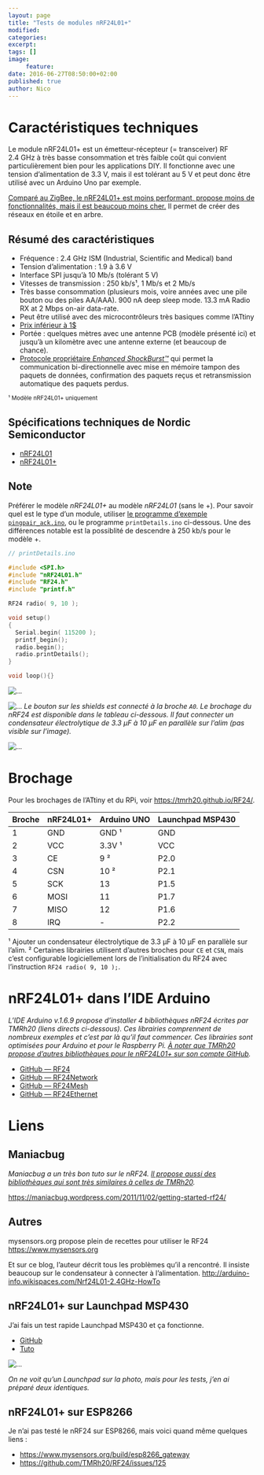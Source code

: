 ```yaml
---
layout: page
title: "Tests de modules nRF24L01+"
modified:
categories:
excerpt:
tags: []
image:
     feature:
date: 2016-06-27T08:50:00+02:00
published: true
author: Nico
---
```


# Caractéristiques techniques

Le module nRF24L01+ est un émetteur-récepteur (= transceiver) RF 2.4 GHz à très basse consommation et très faible coût qui convient particulièrement bien pour les applications DIY. Il fonctionne avec une tension d’alimentation de 3.3 V, mais il est tolérant au 5 V et peut donc être utilisé avec un Arduino Uno par exemple.

[Comparé au ZigBee, le nRF24L01+ est moins performant, propose moins de fonctionnalités, mais il est beaucoup moins cher.](https://tmrh20.github.io/RF24Network/Zigbee.html) Il permet de créer des réseaux en étoile et en arbre.

## Résumé des caractéristiques

- Fréquence : 2.4 GHz ISM (Industrial, Scientific and Medical) band
- Tension d’alimentation : 1.9 à 3.6 V
- Interface SPI jusqu’à 10 Mb/s (tolérant 5 V)
- Vitesses de transmission : 250 kb/s¹, 1 Mb/s et 2 Mb/s
- Très basse consommation (plusieurs mois, voire années avec une pile bouton ou des piles AA/AAA). 900 nA deep sleep mode. 13.3 mA Radio RX at 2 Mbps on-air data-rate.
- Peut être utilisé avec des microcontrôleurs très basiques comme l’ATtiny
- [Prix inférieur à 1$](http://fr.aliexpress.com/item/10PCS-NRF24L01-Wireless-Transceiver-Module-2-4GHz-For-AVR-ARM-Arduino-MCU/658370933.html)
- Portée : quelques mètres avec une antenne PCB (modèle présenté ici) et jusqu’à un kilomètre avec une antenne externe (et beaucoup de chance).
- [Protocole propriétaire *Enhanced ShockBurst™*](https://devzone.nordicsemi.com/documentation/nrf51/4.3.0/html/group__esb__users__guide.html) qui permet la communication bi-directionnelle avec mise en mémoire tampon des paquets de données, confirmation des paquets reçus et retransmission automatique des paquets perdus.

<small>¹ Modèle nRF24L01+ uniquement</small>

## Spécifications techniques de Nordic Semiconductor

- [nRF24L01](http://www.nordicsemi.com/eng/Products/2.4GHz-RF/nRF24L01)
- [nRF24L01+](http://www.nordicsemi.com/eng/Products/2.4GHz-RF/nRF24L01P)

## Note

Préférer le modèle *nRF24L01+* au modèle *nRF24L01* (sans le +). Pour savoir quel est le type d’un module, utiliser [le programme d’exemple `pingpair_ack.ino`](https://github.com/TMRh20/RF24/blob/master/examples/pingpair_ack/pingpair_ack.ino), ou le programme `printDetails.ino` ci-dessous. Une des différences notable est la possiblité de descendre à 250 kb/s pour le modèle +.

~~~ c++
// printDetails.ino

#include <SPI.h>
#include "nRF24L01.h"
#include "RF24.h"
#include "printf.h"

RF24 radio( 9, 10 );

void setup()
{
  Serial.begin( 115200 );
  printf_begin();
  radio.begin();
  radio.printDetails();
}

void loop(){}
~~~

![...](/files/2016-06-27-tests_nRF24L01+/images/2016-06-27-tests_nRF24L01+_002_lowres.jpg)

![...](/files/2016-06-27-tests_nRF24L01+/images/2016-06-27-tests_nRF24L01+_001_lowres.jpg)
*Le bouton sur les shields est connecté à la broche `A0`. Le brochage du nRF24 est disponible dans le tableau ci-dessous.*
*Il faut connecter un condensateur électrolytique de 3.3 µF à 10 µF en parallèle sur l’alim (pas visible sur l’image).*

![...](/files/2016-06-27-tests_nRF24L01+/images/nRF24L01+_pinout.jpg)

# Brochage

Pour les brochages de l’ATtiny et du RPi, voir <https://tmrh20.github.io/RF24/>.

| Broche | nRF24L01+ | Arduino UNO | Launchpad MSP430 |
| :--    | :--       | :--         | :--              |
| 1      | GND       | GND ¹       | GND              |
| 2      | VCC       | 3.3V ¹      | VCC              |
| 3      | CE        | 9 ²         | P2.0             |
| 4      | CSN       | 10 ²        | P2.1             |
| 5      | SCK       | 13          | P1.5             |
| 6      | MOSI      | 11          | P1.7             |
| 7      | MISO      | 12          | P1.6             |
| 8      | IRQ       | -           | P2.2             |

¹ Ajouter un condensateur électrolytique de 3.3 µF à 10 µF en parallèle sur l’alim.
² Certaines librairies utilisent d’autres broches pour `CE` et `CSN`, mais c’est configurable logiciellement lors de l’initialisation du RF24 avec l’instruction `RF24 radio( 9, 10 );`.



# nRF24L01+ dans l’IDE Arduino

*L’IDE Arduino v.1.6.9 propose d’installer 4 bibliothèques nRF24 écrites par TMRh20 (liens directs ci-dessous). Ces librairies comprennent de nombreux exemples et c’est par là qu’il faut commencer. Ces librairies sont optimisées pour Arduino et pour le Raspberry Pi. [À noter que TMRh20 propose d’autres bibliothèques pour le nRF24L01+ sur son compte GitHub](https://github.com/TMRh20?tab=repositories).*

- [GitHub — RF24](https://github.com/TMRh20/RF24)
- [GitHub — RF24Network](https://github.com/TMRh20/RF24Network)
- [GitHub — RF24Mesh](https://github.com/TMRh20/RF24Mesh)
- [GitHub — RF24Ethernet](https://github.com/TMRh20/RF24Ethernet)

# Liens

## Maniacbug

*Maniacbug a un très bon tuto sur le nRF24. [Il propose aussi des bibliothèques qui sont très similaires à celles de TMRh20](https://github.com/maniacbug?tab=repositories).*

<https://maniacbug.wordpress.com/2011/11/02/getting-started-rf24/>

## Autres

mysensors.org propose plein de recettes pour utiliser le RF24
<https://www.mysensors.org>

Et sur ce blog, l’auteur décrit tous les problèmes qu’il a rencontré. Il insiste beaucoup sur le condensateur à connecter à l’alimentation.
<http://arduino-info.wikispaces.com/Nrf24L01-2.4GHz-HowTo>

## nRF24L01+ sur Launchpad MSP430

J’ai fais un test rapide Launchpad MSP430 et ça fonctionne.

- [GitHub](https://github.com/spirilis/msprf24)
- [Tuto](https://battomicro.wordpress.com/2013/03/27/tutorial-le-nrf24l01-larduino-et-le-msp-430/)

![...](/files/2016-06-27-tests_nRF24L01+/images/2016-06-27-tests_nRF24L01+_003_lowres.jpg)

*On ne voit qu’un Launchpad sur la photo, mais pour les tests, j’en ai préparé deux identiques.*

## nRF24L01+ sur ESP8266

Je n’ai pas testé le nRF24 sur ESP8266, mais voici quand même quelques liens :

- <https://www.mysensors.org/build/esp8266_gateway>
- <https://github.com/TMRh20/RF24/issues/125>

